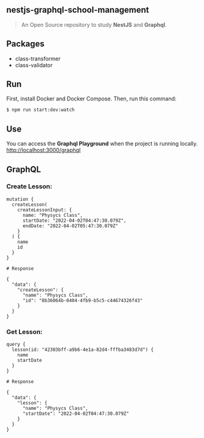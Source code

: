 ## **nestjs-graphql-school-management**

> An Open Source repository to study **NestJS** and **Graphql**.

## Packages

- class-transformer
- class-validator

## Run

First, install Docker and Docker Compose. Then, run this command:

```bash
$ npm run start:dev:watch
```

## Use

You can access the **Graphql Playground** when the project is running locally. [http://localhost:3000/graphql](http://localhost:3000/graphql)


## GraphQL

### Create Lesson:

```gql
mutation {
  createLesson(
    createLessonInput: {
      name: "Physycs Class",
      startDate: "2022-04-02T04:47:30.079Z",
      endDate: "2022-04-02T05:47:30.079Z"
    }
  ) {
    name
	id
  }
}
```
```gql
# Response

{
  "data": {
    "createLesson": {
      "name": "Physycs Class",
      "id": "8b36064b-0404-4fb9-b5c5-c44674326f43"
    }
  }
}
```

### Get Lesson:

```gql
query {
  lesson(id: "42303bff-a9b6-4e1a-82d4-fffba3483d7d") {
    name
    startDate
  }
}
```

```gql
# Response

{
  "data": {
    "lesson": {
      "name": "Physycs Class",
      "startDate": "2022-04-02T04:47:30.079Z"
    }
  }
}
```

